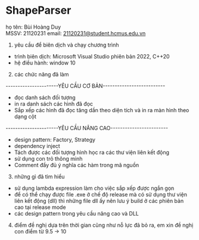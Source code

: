 # ShapeParser
họ tên: Bùi Hoàng Duy      
MSSV: 21120231
email: 21120231@student.hcmus.edu.vn

1. yêu cầu để biên dịch và chạy chương trình
+ trình biên dịch: Microsoft Visual Studio phiên bản 2022, C++20
+ hệ điều hành: window 10
2. các chức năng đã làm

----------------------YÊU CẦU CƠ BẢN--------------------------
+ đọc danh sách đối tượng
+ in ra danh sách các hình đã đọc
+ Sắp xếp các hình đã đọc tăng dần theo diện tích và in ra màn hình theo dạng cột

----------------------YÊU CẦU NÂNG CAO------------------------
+ design pattern: Factory, Strategy
+ dependency inject
+ Tách được các đối tượng hình học ra các thư viện liên kết động
+ sử dụng con trỏ thông minh
+ Comment đầy đủ ý nghĩa các hàm trong mã nguồn
3. những gì đã tìm hiểu 
+ sử dụng lambda expression làm cho việc sắp xếp được ngắn gọn
+ để có thể chạy được file .exe ở chế độ release mà có sử dụng thư viện liên kết động (dll) thì những file dll ấy nên lưu ý build ở các phiên bản cao tại release mode
+ các design pattern trong yêu cầu nâng cao và DLL
4. điểm đề nghị 
dựa trên thời gian cũng như nỗ lực đã bỏ ra, em xin đề nghị con điểm từ 9.5 -> 10

